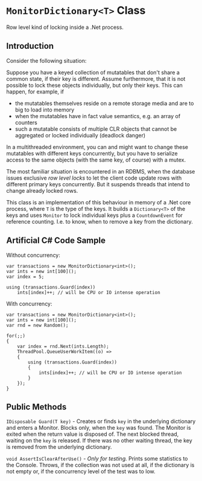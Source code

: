 # `MonitorDictionary<T>` Class

Row level kind of locking inside a .Net process.

## Introduction

Consider the following situation:

Suppose you have a keyed collection of mutatables that don't
share a common state, if their key is different. Assume furthermore,
that it is not possible to lock these objects individually, but only
their keys. This can happen, for example, if 

* the mutatables themselves reside on a remote storage media and are 
  to big to load into memory
* when the mutatables have in fact value semantics, e.g. an array of
  counters
* such a mutatable consists of multiple CLR objects that cannot be
  aggregated or locked individually (deadlock danger)

In a multithreaded environment, you can and might want to
change these mutatables with different keys concurrently, but you have to
serialize access to the same objects (with the same key, of course) with
a mutex.

The most familiar situation is encountered in an RDBMS, when the database
issues exclusive *row level locks* to let the client code update rows
with different primary keys concurrently. But it suspends threads that
intend to change already locked rows.

This class is an implementation of this behaviour in memory of a .Net
core process, where `T` is the type of the keys. It builds a
`Dictionary<T>` of the keys and uses `Monitor` to lock individual keys
plus a `CountdownEvent` for reference counting. I.e. to know, when
to remove a key from the dictionary.

## Artificial C# Code Sample

Without concurrency:

````
var transactions = new MonitorDictionary<int>();
var ints = new int[100]();
var index = 5;

using (transactions.Guard(index))
    ints[index]++; // will be CPU or IO intense operation
````

With concurrency:

````
var transactions = new MonitorDictionary<int>();
var ints = new int[100]();
var rnd = new Random();

for(;;)
{
    var index = rnd.Next(ints.Length);
    ThreadPool.QueueUserWorkItem((o) =>
    {
        using (transactions.Guard(index))
        {
            ints[index]++; // will be CPU or IO intense operation
        }
    });
}
````

## Public Methods

`IDisposable Guard(T key)` - Creates or finds `key` in the underlying
dictionary and enters a Monitor. Blocks only, when the `key` was found.
The Monitor is exited when the return value is disposed of. The next
blocked thread, waiting on the `key` is released. If there was no other
waiting thread, the key is removed from the underlying dictionary.

`void AssertIsClearAfterUse()` - *Only for testing.* Prints some
statistics to the Console. Throws, if the collection was not used at all,
if the dictionary is not empty or, if the concurrency level of the
test was to low.